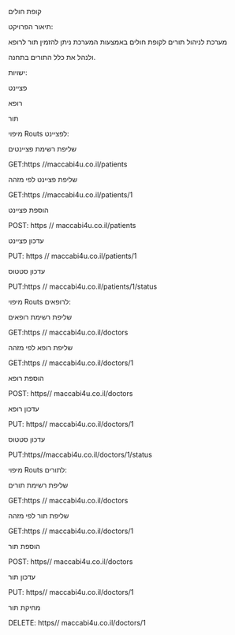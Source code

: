 קופת חולים

תיאור הפרויקט:

מערכת לניהול תורים לקופת חולים באמצעות המערכת ניתן להזמין תור לרופא

ולנהל את כלל התורים בתחנה.

ישויות:

פציינט

רופא

תור

מיפוי Routs לפציינט:

שליפת רשימת פציינטים

GET:https //maccabi4u.co.il/patients

שליפת פציינט לפי מזהה

GET:https //maccabi4u.co.il/patients/1

הוספת פציינט

POST: https // maccabi4u.co.il/patients

עדכון פציינט

PUT: https // maccabi4u.co.il/patients/1

עדכון סטטוס

PUT:https // maccabi4u.co.il/patients/1/status

מיפוי Routs לרופאים:

שליפת רשימת רופאים

GET:https // maccabi4u.co.il/doctors

שליפת רופא לפי מזהה

GET:https // maccabi4u.co.il/doctors/1

הוספת רופא

POST: https// maccabi4u.co.il/doctors

עדכון רופא

PUT: https// maccabi4u.co.il/doctors/1

עדכון סטטוס

PUT:https//maccabi4u.co.il/doctors/1/status

מיפוי Routs לתורים:

שליפת רשימת תורים

GET:https // maccabi4u.co.il/doctors

שליפת תור לפי מזהה

GET:https // maccabi4u.co.il/doctors/1

הוספת תור

POST: https// maccabi4u.co.il/doctors

עדכון תור

PUT: https// maccabi4u.co.il/doctors/1

מחיקת תור

DELETE: https// maccabi4u.co.il/doctors/1
